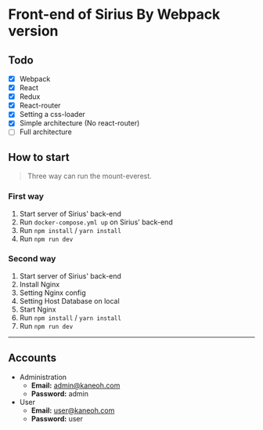 # Front-end of Sirius By Webpack version

## Todo

- [x] Webpack
- [x] React
- [x] Redux
- [x] React-router
- [x] Setting a css-loader
- [x] Simple architecture (No react-router)
- [ ] Full architecture

## How to start

> Three way can run the mount-everest.

### First way

1. Start server of Sirius' back-end
2. Run `docker-compose.yml up` on Sirius' back-end
3. Run `npm install` / `yarn install`
4. Run `npm run dev`

### Second way

1. Start server of Sirius' back-end
2. Install Nginx
3. Setting Nginx config
4. Setting Host Database on local
5. Start Nginx
6. Run `npm install` / `yarn install`
7. Run `npm run dev`

<!-- ### Third way -->


---

## Accounts
- Administration
  - **Email:** admin@kaneoh.com
  - **Password:** admin
- User
  - **Email:** user@kaneoh.com
  - **Password:** user
